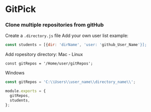 # GitPick

### Clone multiple repositories from gitHub

Create a `.directory.js` file
Add your own user list 
example:
```javascript
const students = [{dir: 'dirName', 'user: 'github_User_Name'}];
```

Add ropesitory directory:
Mac - Linux
```
const gitRepos = '/Home/user/gitRepos';
```
Windows
```javascript
const gitRepos = 'C:\\Users\\user_name\\directory_name\\';
```
```javascript
module.exports = {
  gitRepos,
  students,
};
```
